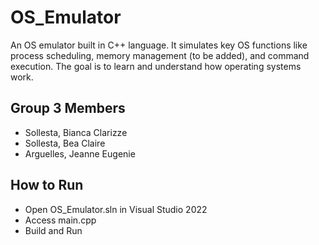 # OS_Emulator

An OS emulator built in C++ language. It simulates key OS functions like process scheduling, memory management (to be added), and command execution. The goal is to learn and understand how operating systems work.

## Group 3 Members

- Sollesta, Bianca Clarizze
- Sollesta, Bea Claire
- Arguelles, Jeanne Eugenie

## How to Run

- Open OS_Emulator.sln in Visual Studio 2022
- Access main.cpp
- Build and Run
